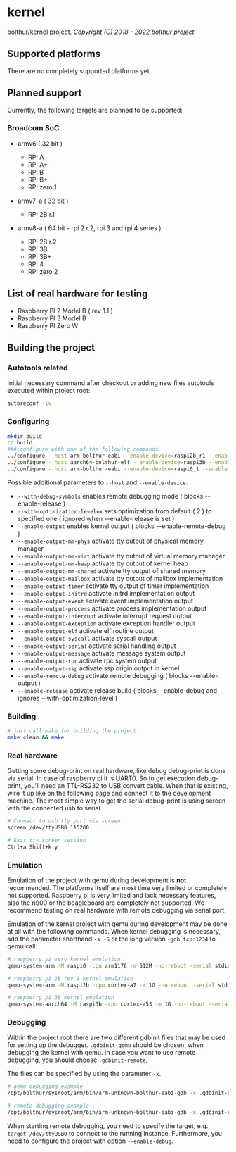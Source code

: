 # kernel

bolthur/kernel project.
_Copyright (C) 2018 - 2022 bolthur project_

## Supported platforms

There are no completely supported platforms yet.

## Planned support

Currently, the following targets are planned to be supported:

### Broadcom SoC

* armv6 ( 32 bit )
  * RPI A
  * RPI A+
  * RPI B
  * RPI B+
  * RPI zero 1

* armv7-a ( 32 bit )
  * RPI 2B r.1

* armv8-a ( 64 bit - rpi 2 r.2, rpi 3 and rpi 4 series )
  * RPI 2B r.2
  * RPI 3B
  * RPI 3B+
  * RPI 4
  * RPI zero 2

## List of real hardware for testing

* Raspberry PI 2 Model B ( rev 1.1 )
* Raspberry PI 3 Model B
* Raspberry PI Zero W

## Building the project

### Autotools related

Initial necessary command after checkout or adding new files autotools executed within project root:

```bash
autoreconf -iv
```

### Configuring

```bash
mkdir build
cd build
### configure with one of the following commands
../configure --host arm-bolthur-eabi --enable-device=raspi2b_r1 --enable-debug --enable-output
../configure --host aarch64-bolthur-elf --enable-device=raspi3b --enable-debug --enable-output
../configure --host arm-bolthur-eabi --enable-device=raspi0_1 --enable-debug --enable-output
```

Possible additional parameters to `--host` and `--enable-device`:

* `--with-debug-symbols` enables remote debugging mode ( blocks --enable-release )
* `--with-optimization-level=x` sets optimization from default ( 2 ) to specified one ( ignored when --enable-release is set )
* `--enable-output` enables kernel output ( blocks --enable-remote-debug )
* `--enable-output-mm-phys` activate tty output of physical memory manager
* `--enable-output-mm-virt` activate tty output of virtual memory manager
* `--enable-output-mm-heap` activate tty output of kernel heap
* `--enable-output-mm-shared` activate tty output of shared memory
* `--enable-output-mailbox` activate tty output of mailbox implementation
* `--enable-output-timer` activate tty output of timer implementation
* `--enable-output-initrd` activate initrd implementation output
* `--enable-output-event` activate event implementation output
* `--enable-output-process` activate process implementation output
* `--enable-output-interrupt` activate interrupt request output
* `--enable-output-exception` activate exception handler output
* `--enable-output-elf` activate elf routine output
* `--enable-output-syscall` activate syscall output
* `--enable-output-serial` activate serial handling output
* `--enable-output-message` activate message system output
* `--enable-output-rpc` activate rpc system output
* `--enable-output-ssp` activate ssp origin output in kernel
* `--enable-remote-debug` activate remote debugging ( blocks --enable-output )
* `--enable-release` activate release build ( blocks --enable-debug and ignores --with-optimization-level )

### Building

```bash
# just call make for building the project
make clean && make
```

### Real hardware

Getting some debug-print on real hardware, like debug debug-print is done via serial. In case of raspberry pi it is UART0. So to get execution debug-print, you'll need an TTL-RS232 to USB convert cable. When that is existing, wire it up like on the following [page](https://blog.christophersmart.com/2016/10/27/building-and-booting-upstream-linux-and-u-boot-for-raspberry-pi-23-arm-boards/) and connect it to the development machine. The most simple way to get the serial debug-print is using screen with the connected usb to serial.

```bash
# Connect to usb tty port via screen
screen /dev/ttyUSB0 115200

# Exit tty screen session
Ctrl+a Shift+k y
```

### Emulation

Emulation of the project with qemu during development is **not** recommended. The platforms itself are most time very limited or completely not supported. Raspberry pi is very limited and lack necessary features, also the n900 or the beagleboard are completely not supported. We recommend testing on real hardware with remote debugging via serial port.

Emulation of the kernel project with qemu during development may be done at all with the following commands. When kernel debugging is necessary, add the parameter shorthand `-s -S` or the long version `-gdb tcp:1234` to qemu call:

```bash
# raspberry pi zero kernel emulation
qemu-system-arm -M raspi0 -cpu arm1176 -m 512M -no-reboot -serial stdio -kernel ./bolthur/kernel/target/raspi/kernel_qemu.img -initrd ../build-aux/platform/raspi/initrd -dtb ../config/dts/raspi/bcm2835-raspi-zero.dtb -drive file=../build-aux/platform/raspi/sdcard.img,format=raw -append "root=/dev/sd1 rootfstype=ext2" -s -S

# raspberry pi 2B rev 1 kernel emulation
qemu-system-arm -M raspi2b -cpu cortex-a7 -m 1G -no-reboot -serial stdio -kernel ./bolthur/kernel/target/raspi/kernel7_qemu.img -initrd ../build-aux/platform/raspi/initrd -dtb ../config/dts/raspi/bcm2836-raspi-2-b.dtb -drive file=../build-aux/platform/raspi/sdcard.img,format=raw -append "root=/dev/sd1 rootfstype=ext2" -s -S

# raspberry pi 3B kernel emulation
qemu-system-aarch64 -M raspi3b -cpu cortex-a53 -m 1G -no-reboot -serial stdio -kernel ./bolthur/kernel/target/raspi/kernel8_qemu.img -initrd ../build-aux/platform/raspi/initrd -dtb ../config/dts/raspi/bcm2837-raspi-3-b.dtb -drive file=../build-aux/platform/raspi/sdcard.img,format=raw -append "root=/dev/sd1 rootfstype=ext2" -s -S
```

### Debugging

Within the project root there are two different gdbinit files that may be used for setting up the debugger. `.gdbinit-qemu` should be chosen, when debugging the kernel with qemu. In case you want to use remote debugging, you should choose `.gdbinit-remote`.

The files can be specified by using the parameter `-x`.

```bash
# qemu debugging example
/opt/bolthur/sysroot/arm/bin/arm-unknown-bolthur-eabi-gdb -x .gdbinit-qemu

# remote debugging example
/opt/bolthur/sysroot/arm/bin/arm-unknown-bolthur-eabi-gdb -x .gdbinit-remote
```

When starting remote debugging, you need to specify the target, e.g. `target /dev/ttyUSB0` to connect to the running instance. Furthermore, you need to configure the project with option `--enable-debug`.
